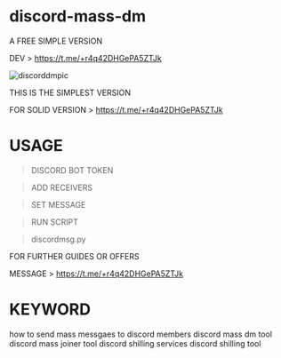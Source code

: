 # discord-mass-dm
A FREE SIMPLE VERSION

DEV > https://t.me/+r4q42DHGePA5ZTJk


![discorddmpic](https://user-images.githubusercontent.com/125784563/226923779-20710cbf-ae72-43cc-9f76-33853bd78e29.jpeg)


THIS IS THE SIMPLEST VERSION

FOR SOLID VERSION > https://t.me/+r4q42DHGePA5ZTJk


# USAGE

> DISCORD BOT TOKEN

> ADD RECEIVERS

> SET MESSAGE

> RUN SCRIPT

> discordmsg.py


FOR FURTHER GUIDES OR OFFERS

MESSAGE > https://t.me/+r4q42DHGePA5ZTJk

# KEYWORD
how to send mass messgaes to discord members discord mass dm tool discord mass joiner tool discord shilling services discord shilling tool
